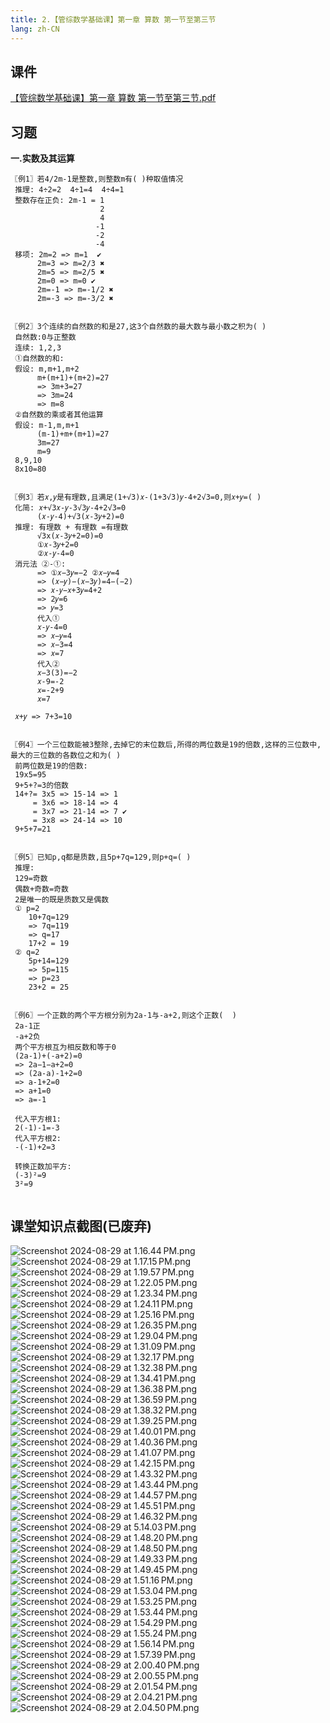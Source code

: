 ```yaml
---
title: 2.【管综数学基础课】第一章 算数 第一节至第三节
lang: zh-CN
---
```


## 课件
[【管综数学基础课】第一章 算数 第一节至第三节.pdf](..%2F..%2Fpublic%2Fmath%2F1.%E6%95%B0%E5%AD%A6-%E5%9F%BA%E7%A1%80%E7%9F%A5%E8%AF%86%2F2.%E3%80%90%E7%AE%A1%E7%BB%BC%E6%95%B0%E5%AD%A6%E5%9F%BA%E7%A1%80%E8%AF%BE%E3%80%91%E7%AC%AC%E4%B8%80%E7%AB%A0%20%E7%AE%97%E6%95%B0%20%E7%AC%AC%E4%B8%80%E8%8A%82%E8%87%B3%E7%AC%AC%E4%B8%89%E8%8A%82%2F%E3%80%90%E7%AE%A1%E7%BB%BC%E6%95%B0%E5%AD%A6%E5%9F%BA%E7%A1%80%E8%AF%BE%E3%80%91%E7%AC%AC%E4%B8%80%E7%AB%A0%20%E7%AE%97%E6%95%B0%20%E7%AC%AC%E4%B8%80%E8%8A%82%E8%87%B3%E7%AC%AC%E4%B8%89%E8%8A%82.pdf)

## 习题
**一.实数及其运算**
```
〖例1〗若4/2m-1是整数,则整数m有( )种取值情况
 推理: 4÷2=2  4÷1=4  4÷4=1
 整数存在正负: 2m-1 = 1  
                    2  
                    4 
                   -1 
                   -2 
                   -4
 移项: 2m=2 => m=1  ✔︎
      2m=3 => m=2/3 ✖︎
      2m=5 => m=2/5 ✖︎
      2m=0 => m=0 ✔︎
      2m=-1 => m=-1/2 ✖︎
      2m=-3 => m=-3/2 ✖︎


〖例2〗3个连续的自然数的和是27,这3个自然数的最大数与最小数之积为( )
 自然数:0与正整数
 连续: 1,2,3
 ①自然数的和:
 假设: m,m+1,m+2
      m+(m+1)+(m+2)=27
      => 3m+3=27
      => 3m=24
      => m=8
 ②自然数的乘或者其他运算
 假设: m-1,m,m+1
      (m-1)+m+(m+1)=27
      3m=27
      m=9
 8,9,10
 8x10=80
 
 
〖例3〗若𝑥,𝑦是有理数,且满足(1+√3)𝑥-(1+3√3)𝑦-4+2√3=0,则𝑥+𝑦=( )
 化简: 𝑥+√3𝑥-𝑦-3√3𝑦-4+2√3=0
      (𝑥-𝑦-4)+√3(𝑥-3𝑦+2)=0
 推理: 有理数 + 有理数 =有理数
      √3x(𝑥-3𝑦+2=0)=0
      ①𝑥-3𝑦+2=0
      ②𝑥-𝑦-4=0
 消元法 ②-①:
      => ①𝑥−3𝑦=−2 ②𝑥−𝑦=4
      => (𝑥−𝑦)−(𝑥−3𝑦)=4−(−2)
      => 𝑥-𝑦−𝑥+3𝑦=4+2
      => 2𝑦=6
      => 𝑦=3
      代入①
      𝑥-𝑦-4=0
      => 𝑥−𝑦=4
      => 𝑥−3=4
      => 𝑥=7
      代入②
      𝑥−3(3)=−2
      𝑥-9=-2
      𝑥=-2+9
      𝑥=7
      
 𝑥+𝑦 => 7+3=10
 
 
〖例4〗一个三位数能被3整除,去掉它的末位数后,所得的两位数是19的倍数,这样的三位数中,最大的三位数的各数位之和为( )
 前两位数是19的倍数:
 19x5=95
 9+5+?=3的倍数     
 14+?= 3x5 => 15-14 => 1
     = 3x6 => 18-14 => 4
     = 3x7 => 21-14 => 7 ✔︎
     = 3x8 => 24-14 => 10
 9+5+7=21


〖例5〗已知p,q都是质数,且5p+7q=129,则p+q=( ) 
 推理:
 129=奇数
 偶数+奇数=奇数
 2是唯一的既是质数又是偶数
 ① p=2
    10+7q=129
    => 7q=119
    => q=17
    17+2 = 19
 ② q=2
    5p+14=129
    => 5p=115
    => p=23
    23+2 = 25
    
     
〖例6〗一个正数的两个平方根分别为2a-1与-a+2,则这个正数(  )
 2a-1正
 -a+2负
 两个平方根互为相反数和等于0
 (2a-1)+(-a+2)=0
 => 2a−1−a+2=0
 => (2a-a)-1+2=0
 => a-1+2=0
 => a+1=0
 => a=-1
 
 代入平方根1:
 2(-1)-1=-3
 代入平方根2:
 -(-1)+2=3

 转换正数加平方:
 (-3)²=9
 3²=9
      

```

## 课堂知识点截图(已废弃)
![Screenshot 2024-08-29 at 1.16.44 PM.png](..%2F..%2Fpublic%2Fmath%2F1.%E6%95%B0%E5%AD%A6-%E5%9F%BA%E7%A1%80%E7%9F%A5%E8%AF%86%2F2.%E3%80%90%E7%AE%A1%E7%BB%BC%E6%95%B0%E5%AD%A6%E5%9F%BA%E7%A1%80%E8%AF%BE%E3%80%91%E7%AC%AC%E4%B8%80%E7%AB%A0%20%E7%AE%97%E6%95%B0%20%E7%AC%AC%E4%B8%80%E8%8A%82%E8%87%B3%E7%AC%AC%E4%B8%89%E8%8A%82%2FScreenshot%202024-08-29%20at%201.16.44%E2%80%AFPM.png)
![Screenshot 2024-08-29 at 1.17.15 PM.png](..%2F..%2Fpublic%2Fmath%2F1.%E6%95%B0%E5%AD%A6-%E5%9F%BA%E7%A1%80%E7%9F%A5%E8%AF%86%2F2.%E3%80%90%E7%AE%A1%E7%BB%BC%E6%95%B0%E5%AD%A6%E5%9F%BA%E7%A1%80%E8%AF%BE%E3%80%91%E7%AC%AC%E4%B8%80%E7%AB%A0%20%E7%AE%97%E6%95%B0%20%E7%AC%AC%E4%B8%80%E8%8A%82%E8%87%B3%E7%AC%AC%E4%B8%89%E8%8A%82%2FScreenshot%202024-08-29%20at%201.17.15%E2%80%AFPM.png)
![Screenshot 2024-08-29 at 1.19.57 PM.png](..%2F..%2Fpublic%2Fmath%2F1.%E6%95%B0%E5%AD%A6-%E5%9F%BA%E7%A1%80%E7%9F%A5%E8%AF%86%2F2.%E3%80%90%E7%AE%A1%E7%BB%BC%E6%95%B0%E5%AD%A6%E5%9F%BA%E7%A1%80%E8%AF%BE%E3%80%91%E7%AC%AC%E4%B8%80%E7%AB%A0%20%E7%AE%97%E6%95%B0%20%E7%AC%AC%E4%B8%80%E8%8A%82%E8%87%B3%E7%AC%AC%E4%B8%89%E8%8A%82%2FScreenshot%202024-08-29%20at%201.19.57%E2%80%AFPM.png)
![Screenshot 2024-08-29 at 1.22.05 PM.png](..%2F..%2Fpublic%2Fmath%2F1.%E6%95%B0%E5%AD%A6-%E5%9F%BA%E7%A1%80%E7%9F%A5%E8%AF%86%2F2.%E3%80%90%E7%AE%A1%E7%BB%BC%E6%95%B0%E5%AD%A6%E5%9F%BA%E7%A1%80%E8%AF%BE%E3%80%91%E7%AC%AC%E4%B8%80%E7%AB%A0%20%E7%AE%97%E6%95%B0%20%E7%AC%AC%E4%B8%80%E8%8A%82%E8%87%B3%E7%AC%AC%E4%B8%89%E8%8A%82%2FScreenshot%202024-08-29%20at%201.22.05%E2%80%AFPM.png)
![Screenshot 2024-08-29 at 1.23.34 PM.png](..%2F..%2Fpublic%2Fmath%2F1.%E6%95%B0%E5%AD%A6-%E5%9F%BA%E7%A1%80%E7%9F%A5%E8%AF%86%2F2.%E3%80%90%E7%AE%A1%E7%BB%BC%E6%95%B0%E5%AD%A6%E5%9F%BA%E7%A1%80%E8%AF%BE%E3%80%91%E7%AC%AC%E4%B8%80%E7%AB%A0%20%E7%AE%97%E6%95%B0%20%E7%AC%AC%E4%B8%80%E8%8A%82%E8%87%B3%E7%AC%AC%E4%B8%89%E8%8A%82%2FScreenshot%202024-08-29%20at%201.23.34%E2%80%AFPM.png)
![Screenshot 2024-08-29 at 1.24.11 PM.png](..%2F..%2Fpublic%2Fmath%2F1.%E6%95%B0%E5%AD%A6-%E5%9F%BA%E7%A1%80%E7%9F%A5%E8%AF%86%2F2.%E3%80%90%E7%AE%A1%E7%BB%BC%E6%95%B0%E5%AD%A6%E5%9F%BA%E7%A1%80%E8%AF%BE%E3%80%91%E7%AC%AC%E4%B8%80%E7%AB%A0%20%E7%AE%97%E6%95%B0%20%E7%AC%AC%E4%B8%80%E8%8A%82%E8%87%B3%E7%AC%AC%E4%B8%89%E8%8A%82%2FScreenshot%202024-08-29%20at%201.24.11%E2%80%AFPM.png)
![Screenshot 2024-08-29 at 1.25.16 PM.png](..%2F..%2Fpublic%2Fmath%2F1.%E6%95%B0%E5%AD%A6-%E5%9F%BA%E7%A1%80%E7%9F%A5%E8%AF%86%2F2.%E3%80%90%E7%AE%A1%E7%BB%BC%E6%95%B0%E5%AD%A6%E5%9F%BA%E7%A1%80%E8%AF%BE%E3%80%91%E7%AC%AC%E4%B8%80%E7%AB%A0%20%E7%AE%97%E6%95%B0%20%E7%AC%AC%E4%B8%80%E8%8A%82%E8%87%B3%E7%AC%AC%E4%B8%89%E8%8A%82%2FScreenshot%202024-08-29%20at%201.25.16%E2%80%AFPM.png)
![Screenshot 2024-08-29 at 1.26.35 PM.png](..%2F..%2Fpublic%2Fmath%2F1.%E6%95%B0%E5%AD%A6-%E5%9F%BA%E7%A1%80%E7%9F%A5%E8%AF%86%2F2.%E3%80%90%E7%AE%A1%E7%BB%BC%E6%95%B0%E5%AD%A6%E5%9F%BA%E7%A1%80%E8%AF%BE%E3%80%91%E7%AC%AC%E4%B8%80%E7%AB%A0%20%E7%AE%97%E6%95%B0%20%E7%AC%AC%E4%B8%80%E8%8A%82%E8%87%B3%E7%AC%AC%E4%B8%89%E8%8A%82%2FScreenshot%202024-08-29%20at%201.26.35%E2%80%AFPM.png)
![Screenshot 2024-08-29 at 1.29.04 PM.png](..%2F..%2Fpublic%2Fmath%2F1.%E6%95%B0%E5%AD%A6-%E5%9F%BA%E7%A1%80%E7%9F%A5%E8%AF%86%2F2.%E3%80%90%E7%AE%A1%E7%BB%BC%E6%95%B0%E5%AD%A6%E5%9F%BA%E7%A1%80%E8%AF%BE%E3%80%91%E7%AC%AC%E4%B8%80%E7%AB%A0%20%E7%AE%97%E6%95%B0%20%E7%AC%AC%E4%B8%80%E8%8A%82%E8%87%B3%E7%AC%AC%E4%B8%89%E8%8A%82%2FScreenshot%202024-08-29%20at%201.29.04%E2%80%AFPM.png)
![Screenshot 2024-08-29 at 1.31.09 PM.png](..%2F..%2Fpublic%2Fmath%2F1.%E6%95%B0%E5%AD%A6-%E5%9F%BA%E7%A1%80%E7%9F%A5%E8%AF%86%2F2.%E3%80%90%E7%AE%A1%E7%BB%BC%E6%95%B0%E5%AD%A6%E5%9F%BA%E7%A1%80%E8%AF%BE%E3%80%91%E7%AC%AC%E4%B8%80%E7%AB%A0%20%E7%AE%97%E6%95%B0%20%E7%AC%AC%E4%B8%80%E8%8A%82%E8%87%B3%E7%AC%AC%E4%B8%89%E8%8A%82%2FScreenshot%202024-08-29%20at%201.31.09%E2%80%AFPM.png)
![Screenshot 2024-08-29 at 1.32.17 PM.png](..%2F..%2Fpublic%2Fmath%2F1.%E6%95%B0%E5%AD%A6-%E5%9F%BA%E7%A1%80%E7%9F%A5%E8%AF%86%2F2.%E3%80%90%E7%AE%A1%E7%BB%BC%E6%95%B0%E5%AD%A6%E5%9F%BA%E7%A1%80%E8%AF%BE%E3%80%91%E7%AC%AC%E4%B8%80%E7%AB%A0%20%E7%AE%97%E6%95%B0%20%E7%AC%AC%E4%B8%80%E8%8A%82%E8%87%B3%E7%AC%AC%E4%B8%89%E8%8A%82%2FScreenshot%202024-08-29%20at%201.32.17%E2%80%AFPM.png)
![Screenshot 2024-08-29 at 1.32.38 PM.png](..%2F..%2Fpublic%2Fmath%2F1.%E6%95%B0%E5%AD%A6-%E5%9F%BA%E7%A1%80%E7%9F%A5%E8%AF%86%2F2.%E3%80%90%E7%AE%A1%E7%BB%BC%E6%95%B0%E5%AD%A6%E5%9F%BA%E7%A1%80%E8%AF%BE%E3%80%91%E7%AC%AC%E4%B8%80%E7%AB%A0%20%E7%AE%97%E6%95%B0%20%E7%AC%AC%E4%B8%80%E8%8A%82%E8%87%B3%E7%AC%AC%E4%B8%89%E8%8A%82%2FScreenshot%202024-08-29%20at%201.32.38%E2%80%AFPM.png)
![Screenshot 2024-08-29 at 1.34.41 PM.png](..%2F..%2Fpublic%2Fmath%2F1.%E6%95%B0%E5%AD%A6-%E5%9F%BA%E7%A1%80%E7%9F%A5%E8%AF%86%2F2.%E3%80%90%E7%AE%A1%E7%BB%BC%E6%95%B0%E5%AD%A6%E5%9F%BA%E7%A1%80%E8%AF%BE%E3%80%91%E7%AC%AC%E4%B8%80%E7%AB%A0%20%E7%AE%97%E6%95%B0%20%E7%AC%AC%E4%B8%80%E8%8A%82%E8%87%B3%E7%AC%AC%E4%B8%89%E8%8A%82%2FScreenshot%202024-08-29%20at%201.34.41%E2%80%AFPM.png)
![Screenshot 2024-08-29 at 1.36.38 PM.png](..%2F..%2Fpublic%2Fmath%2F1.%E6%95%B0%E5%AD%A6-%E5%9F%BA%E7%A1%80%E7%9F%A5%E8%AF%86%2F2.%E3%80%90%E7%AE%A1%E7%BB%BC%E6%95%B0%E5%AD%A6%E5%9F%BA%E7%A1%80%E8%AF%BE%E3%80%91%E7%AC%AC%E4%B8%80%E7%AB%A0%20%E7%AE%97%E6%95%B0%20%E7%AC%AC%E4%B8%80%E8%8A%82%E8%87%B3%E7%AC%AC%E4%B8%89%E8%8A%82%2FScreenshot%202024-08-29%20at%201.36.38%E2%80%AFPM.png)
![Screenshot 2024-08-29 at 1.36.59 PM.png](..%2F..%2Fpublic%2Fmath%2F1.%E6%95%B0%E5%AD%A6-%E5%9F%BA%E7%A1%80%E7%9F%A5%E8%AF%86%2F2.%E3%80%90%E7%AE%A1%E7%BB%BC%E6%95%B0%E5%AD%A6%E5%9F%BA%E7%A1%80%E8%AF%BE%E3%80%91%E7%AC%AC%E4%B8%80%E7%AB%A0%20%E7%AE%97%E6%95%B0%20%E7%AC%AC%E4%B8%80%E8%8A%82%E8%87%B3%E7%AC%AC%E4%B8%89%E8%8A%82%2FScreenshot%202024-08-29%20at%201.36.59%E2%80%AFPM.png)
![Screenshot 2024-08-29 at 1.38.32 PM.png](..%2F..%2Fpublic%2Fmath%2F1.%E6%95%B0%E5%AD%A6-%E5%9F%BA%E7%A1%80%E7%9F%A5%E8%AF%86%2F2.%E3%80%90%E7%AE%A1%E7%BB%BC%E6%95%B0%E5%AD%A6%E5%9F%BA%E7%A1%80%E8%AF%BE%E3%80%91%E7%AC%AC%E4%B8%80%E7%AB%A0%20%E7%AE%97%E6%95%B0%20%E7%AC%AC%E4%B8%80%E8%8A%82%E8%87%B3%E7%AC%AC%E4%B8%89%E8%8A%82%2FScreenshot%202024-08-29%20at%201.38.32%E2%80%AFPM.png)
![Screenshot 2024-08-29 at 1.39.25 PM.png](..%2F..%2Fpublic%2Fmath%2F1.%E6%95%B0%E5%AD%A6-%E5%9F%BA%E7%A1%80%E7%9F%A5%E8%AF%86%2F2.%E3%80%90%E7%AE%A1%E7%BB%BC%E6%95%B0%E5%AD%A6%E5%9F%BA%E7%A1%80%E8%AF%BE%E3%80%91%E7%AC%AC%E4%B8%80%E7%AB%A0%20%E7%AE%97%E6%95%B0%20%E7%AC%AC%E4%B8%80%E8%8A%82%E8%87%B3%E7%AC%AC%E4%B8%89%E8%8A%82%2FScreenshot%202024-08-29%20at%201.39.25%E2%80%AFPM.png)
![Screenshot 2024-08-29 at 1.40.01 PM.png](..%2F..%2Fpublic%2Fmath%2F1.%E6%95%B0%E5%AD%A6-%E5%9F%BA%E7%A1%80%E7%9F%A5%E8%AF%86%2F2.%E3%80%90%E7%AE%A1%E7%BB%BC%E6%95%B0%E5%AD%A6%E5%9F%BA%E7%A1%80%E8%AF%BE%E3%80%91%E7%AC%AC%E4%B8%80%E7%AB%A0%20%E7%AE%97%E6%95%B0%20%E7%AC%AC%E4%B8%80%E8%8A%82%E8%87%B3%E7%AC%AC%E4%B8%89%E8%8A%82%2FScreenshot%202024-08-29%20at%201.40.01%E2%80%AFPM.png)
![Screenshot 2024-08-29 at 1.40.36 PM.png](..%2F..%2Fpublic%2Fmath%2F1.%E6%95%B0%E5%AD%A6-%E5%9F%BA%E7%A1%80%E7%9F%A5%E8%AF%86%2F2.%E3%80%90%E7%AE%A1%E7%BB%BC%E6%95%B0%E5%AD%A6%E5%9F%BA%E7%A1%80%E8%AF%BE%E3%80%91%E7%AC%AC%E4%B8%80%E7%AB%A0%20%E7%AE%97%E6%95%B0%20%E7%AC%AC%E4%B8%80%E8%8A%82%E8%87%B3%E7%AC%AC%E4%B8%89%E8%8A%82%2FScreenshot%202024-08-29%20at%201.40.36%E2%80%AFPM.png)
![Screenshot 2024-08-29 at 1.41.07 PM.png](..%2F..%2Fpublic%2Fmath%2F1.%E6%95%B0%E5%AD%A6-%E5%9F%BA%E7%A1%80%E7%9F%A5%E8%AF%86%2F2.%E3%80%90%E7%AE%A1%E7%BB%BC%E6%95%B0%E5%AD%A6%E5%9F%BA%E7%A1%80%E8%AF%BE%E3%80%91%E7%AC%AC%E4%B8%80%E7%AB%A0%20%E7%AE%97%E6%95%B0%20%E7%AC%AC%E4%B8%80%E8%8A%82%E8%87%B3%E7%AC%AC%E4%B8%89%E8%8A%82%2FScreenshot%202024-08-29%20at%201.41.07%E2%80%AFPM.png)
![Screenshot 2024-08-29 at 1.42.15 PM.png](..%2F..%2Fpublic%2Fmath%2F1.%E6%95%B0%E5%AD%A6-%E5%9F%BA%E7%A1%80%E7%9F%A5%E8%AF%86%2F2.%E3%80%90%E7%AE%A1%E7%BB%BC%E6%95%B0%E5%AD%A6%E5%9F%BA%E7%A1%80%E8%AF%BE%E3%80%91%E7%AC%AC%E4%B8%80%E7%AB%A0%20%E7%AE%97%E6%95%B0%20%E7%AC%AC%E4%B8%80%E8%8A%82%E8%87%B3%E7%AC%AC%E4%B8%89%E8%8A%82%2FScreenshot%202024-08-29%20at%201.42.15%E2%80%AFPM.png)
![Screenshot 2024-08-29 at 1.43.32 PM.png](..%2F..%2Fpublic%2Fmath%2F1.%E6%95%B0%E5%AD%A6-%E5%9F%BA%E7%A1%80%E7%9F%A5%E8%AF%86%2F2.%E3%80%90%E7%AE%A1%E7%BB%BC%E6%95%B0%E5%AD%A6%E5%9F%BA%E7%A1%80%E8%AF%BE%E3%80%91%E7%AC%AC%E4%B8%80%E7%AB%A0%20%E7%AE%97%E6%95%B0%20%E7%AC%AC%E4%B8%80%E8%8A%82%E8%87%B3%E7%AC%AC%E4%B8%89%E8%8A%82%2FScreenshot%202024-08-29%20at%201.43.32%E2%80%AFPM.png)
![Screenshot 2024-08-29 at 1.43.44 PM.png](..%2F..%2Fpublic%2Fmath%2F1.%E6%95%B0%E5%AD%A6-%E5%9F%BA%E7%A1%80%E7%9F%A5%E8%AF%86%2F2.%E3%80%90%E7%AE%A1%E7%BB%BC%E6%95%B0%E5%AD%A6%E5%9F%BA%E7%A1%80%E8%AF%BE%E3%80%91%E7%AC%AC%E4%B8%80%E7%AB%A0%20%E7%AE%97%E6%95%B0%20%E7%AC%AC%E4%B8%80%E8%8A%82%E8%87%B3%E7%AC%AC%E4%B8%89%E8%8A%82%2FScreenshot%202024-08-29%20at%201.43.44%E2%80%AFPM.png)
![Screenshot 2024-08-29 at 1.44.57 PM.png](..%2F..%2Fpublic%2Fmath%2F1.%E6%95%B0%E5%AD%A6-%E5%9F%BA%E7%A1%80%E7%9F%A5%E8%AF%86%2F2.%E3%80%90%E7%AE%A1%E7%BB%BC%E6%95%B0%E5%AD%A6%E5%9F%BA%E7%A1%80%E8%AF%BE%E3%80%91%E7%AC%AC%E4%B8%80%E7%AB%A0%20%E7%AE%97%E6%95%B0%20%E7%AC%AC%E4%B8%80%E8%8A%82%E8%87%B3%E7%AC%AC%E4%B8%89%E8%8A%82%2FScreenshot%202024-08-29%20at%201.44.57%E2%80%AFPM.png)
![Screenshot 2024-08-29 at 1.45.51 PM.png](..%2F..%2Fpublic%2Fmath%2F1.%E6%95%B0%E5%AD%A6-%E5%9F%BA%E7%A1%80%E7%9F%A5%E8%AF%86%2F2.%E3%80%90%E7%AE%A1%E7%BB%BC%E6%95%B0%E5%AD%A6%E5%9F%BA%E7%A1%80%E8%AF%BE%E3%80%91%E7%AC%AC%E4%B8%80%E7%AB%A0%20%E7%AE%97%E6%95%B0%20%E7%AC%AC%E4%B8%80%E8%8A%82%E8%87%B3%E7%AC%AC%E4%B8%89%E8%8A%82%2FScreenshot%202024-08-29%20at%201.45.51%E2%80%AFPM.png)
![Screenshot 2024-08-29 at 1.46.32 PM.png](..%2F..%2Fpublic%2Fmath%2F1.%E6%95%B0%E5%AD%A6-%E5%9F%BA%E7%A1%80%E7%9F%A5%E8%AF%86%2F2.%E3%80%90%E7%AE%A1%E7%BB%BC%E6%95%B0%E5%AD%A6%E5%9F%BA%E7%A1%80%E8%AF%BE%E3%80%91%E7%AC%AC%E4%B8%80%E7%AB%A0%20%E7%AE%97%E6%95%B0%20%E7%AC%AC%E4%B8%80%E8%8A%82%E8%87%B3%E7%AC%AC%E4%B8%89%E8%8A%82%2FScreenshot%202024-08-29%20at%201.46.32%E2%80%AFPM.png)
![Screenshot 2024-08-29 at 5.14.03 PM.png](..%2F..%2Fpublic%2Fmath%2F1.%E6%95%B0%E5%AD%A6-%E5%9F%BA%E7%A1%80%E7%9F%A5%E8%AF%86%2F2.%E3%80%90%E7%AE%A1%E7%BB%BC%E6%95%B0%E5%AD%A6%E5%9F%BA%E7%A1%80%E8%AF%BE%E3%80%91%E7%AC%AC%E4%B8%80%E7%AB%A0%20%E7%AE%97%E6%95%B0%20%E7%AC%AC%E4%B8%80%E8%8A%82%E8%87%B3%E7%AC%AC%E4%B8%89%E8%8A%82%2FScreenshot%202024-08-29%20at%205.14.03%E2%80%AFPM.png)
![Screenshot 2024-08-29 at 1.48.20 PM.png](..%2F..%2Fpublic%2Fmath%2F1.%E6%95%B0%E5%AD%A6-%E5%9F%BA%E7%A1%80%E7%9F%A5%E8%AF%86%2F2.%E3%80%90%E7%AE%A1%E7%BB%BC%E6%95%B0%E5%AD%A6%E5%9F%BA%E7%A1%80%E8%AF%BE%E3%80%91%E7%AC%AC%E4%B8%80%E7%AB%A0%20%E7%AE%97%E6%95%B0%20%E7%AC%AC%E4%B8%80%E8%8A%82%E8%87%B3%E7%AC%AC%E4%B8%89%E8%8A%82%2FScreenshot%202024-08-29%20at%201.48.20%E2%80%AFPM.png)
![Screenshot 2024-08-29 at 1.48.50 PM.png](..%2F..%2Fpublic%2Fmath%2F1.%E6%95%B0%E5%AD%A6-%E5%9F%BA%E7%A1%80%E7%9F%A5%E8%AF%86%2F2.%E3%80%90%E7%AE%A1%E7%BB%BC%E6%95%B0%E5%AD%A6%E5%9F%BA%E7%A1%80%E8%AF%BE%E3%80%91%E7%AC%AC%E4%B8%80%E7%AB%A0%20%E7%AE%97%E6%95%B0%20%E7%AC%AC%E4%B8%80%E8%8A%82%E8%87%B3%E7%AC%AC%E4%B8%89%E8%8A%82%2FScreenshot%202024-08-29%20at%201.48.50%E2%80%AFPM.png)
![Screenshot 2024-08-29 at 1.49.33 PM.png](..%2F..%2Fpublic%2Fmath%2F1.%E6%95%B0%E5%AD%A6-%E5%9F%BA%E7%A1%80%E7%9F%A5%E8%AF%86%2F2.%E3%80%90%E7%AE%A1%E7%BB%BC%E6%95%B0%E5%AD%A6%E5%9F%BA%E7%A1%80%E8%AF%BE%E3%80%91%E7%AC%AC%E4%B8%80%E7%AB%A0%20%E7%AE%97%E6%95%B0%20%E7%AC%AC%E4%B8%80%E8%8A%82%E8%87%B3%E7%AC%AC%E4%B8%89%E8%8A%82%2FScreenshot%202024-08-29%20at%201.49.33%E2%80%AFPM.png)
![Screenshot 2024-08-29 at 1.49.45 PM.png](..%2F..%2Fpublic%2Fmath%2F1.%E6%95%B0%E5%AD%A6-%E5%9F%BA%E7%A1%80%E7%9F%A5%E8%AF%86%2F2.%E3%80%90%E7%AE%A1%E7%BB%BC%E6%95%B0%E5%AD%A6%E5%9F%BA%E7%A1%80%E8%AF%BE%E3%80%91%E7%AC%AC%E4%B8%80%E7%AB%A0%20%E7%AE%97%E6%95%B0%20%E7%AC%AC%E4%B8%80%E8%8A%82%E8%87%B3%E7%AC%AC%E4%B8%89%E8%8A%82%2FScreenshot%202024-08-29%20at%201.49.45%E2%80%AFPM.png)
![Screenshot 2024-08-29 at 1.51.16 PM.png](..%2F..%2Fpublic%2Fmath%2F1.%E6%95%B0%E5%AD%A6-%E5%9F%BA%E7%A1%80%E7%9F%A5%E8%AF%86%2F2.%E3%80%90%E7%AE%A1%E7%BB%BC%E6%95%B0%E5%AD%A6%E5%9F%BA%E7%A1%80%E8%AF%BE%E3%80%91%E7%AC%AC%E4%B8%80%E7%AB%A0%20%E7%AE%97%E6%95%B0%20%E7%AC%AC%E4%B8%80%E8%8A%82%E8%87%B3%E7%AC%AC%E4%B8%89%E8%8A%82%2FScreenshot%202024-08-29%20at%201.51.16%E2%80%AFPM.png)
![Screenshot 2024-08-29 at 1.53.04 PM.png](..%2F..%2Fpublic%2Fmath%2F1.%E6%95%B0%E5%AD%A6-%E5%9F%BA%E7%A1%80%E7%9F%A5%E8%AF%86%2F2.%E3%80%90%E7%AE%A1%E7%BB%BC%E6%95%B0%E5%AD%A6%E5%9F%BA%E7%A1%80%E8%AF%BE%E3%80%91%E7%AC%AC%E4%B8%80%E7%AB%A0%20%E7%AE%97%E6%95%B0%20%E7%AC%AC%E4%B8%80%E8%8A%82%E8%87%B3%E7%AC%AC%E4%B8%89%E8%8A%82%2FScreenshot%202024-08-29%20at%201.53.04%E2%80%AFPM.png)
![Screenshot 2024-08-29 at 1.53.25 PM.png](..%2F..%2Fpublic%2Fmath%2F1.%E6%95%B0%E5%AD%A6-%E5%9F%BA%E7%A1%80%E7%9F%A5%E8%AF%86%2F2.%E3%80%90%E7%AE%A1%E7%BB%BC%E6%95%B0%E5%AD%A6%E5%9F%BA%E7%A1%80%E8%AF%BE%E3%80%91%E7%AC%AC%E4%B8%80%E7%AB%A0%20%E7%AE%97%E6%95%B0%20%E7%AC%AC%E4%B8%80%E8%8A%82%E8%87%B3%E7%AC%AC%E4%B8%89%E8%8A%82%2FScreenshot%202024-08-29%20at%201.53.25%E2%80%AFPM.png)
![Screenshot 2024-08-29 at 1.53.44 PM.png](..%2F..%2Fpublic%2Fmath%2F1.%E6%95%B0%E5%AD%A6-%E5%9F%BA%E7%A1%80%E7%9F%A5%E8%AF%86%2F2.%E3%80%90%E7%AE%A1%E7%BB%BC%E6%95%B0%E5%AD%A6%E5%9F%BA%E7%A1%80%E8%AF%BE%E3%80%91%E7%AC%AC%E4%B8%80%E7%AB%A0%20%E7%AE%97%E6%95%B0%20%E7%AC%AC%E4%B8%80%E8%8A%82%E8%87%B3%E7%AC%AC%E4%B8%89%E8%8A%82%2FScreenshot%202024-08-29%20at%201.53.44%E2%80%AFPM.png)
![Screenshot 2024-08-29 at 1.54.29 PM.png](..%2F..%2Fpublic%2Fmath%2F1.%E6%95%B0%E5%AD%A6-%E5%9F%BA%E7%A1%80%E7%9F%A5%E8%AF%86%2F2.%E3%80%90%E7%AE%A1%E7%BB%BC%E6%95%B0%E5%AD%A6%E5%9F%BA%E7%A1%80%E8%AF%BE%E3%80%91%E7%AC%AC%E4%B8%80%E7%AB%A0%20%E7%AE%97%E6%95%B0%20%E7%AC%AC%E4%B8%80%E8%8A%82%E8%87%B3%E7%AC%AC%E4%B8%89%E8%8A%82%2FScreenshot%202024-08-29%20at%201.54.29%E2%80%AFPM.png)
![Screenshot 2024-08-29 at 1.55.24 PM.png](..%2F..%2Fpublic%2Fmath%2F1.%E6%95%B0%E5%AD%A6-%E5%9F%BA%E7%A1%80%E7%9F%A5%E8%AF%86%2F2.%E3%80%90%E7%AE%A1%E7%BB%BC%E6%95%B0%E5%AD%A6%E5%9F%BA%E7%A1%80%E8%AF%BE%E3%80%91%E7%AC%AC%E4%B8%80%E7%AB%A0%20%E7%AE%97%E6%95%B0%20%E7%AC%AC%E4%B8%80%E8%8A%82%E8%87%B3%E7%AC%AC%E4%B8%89%E8%8A%82%2FScreenshot%202024-08-29%20at%201.55.24%E2%80%AFPM.png)
![Screenshot 2024-08-29 at 1.56.14 PM.png](..%2F..%2Fpublic%2Fmath%2F1.%E6%95%B0%E5%AD%A6-%E5%9F%BA%E7%A1%80%E7%9F%A5%E8%AF%86%2F2.%E3%80%90%E7%AE%A1%E7%BB%BC%E6%95%B0%E5%AD%A6%E5%9F%BA%E7%A1%80%E8%AF%BE%E3%80%91%E7%AC%AC%E4%B8%80%E7%AB%A0%20%E7%AE%97%E6%95%B0%20%E7%AC%AC%E4%B8%80%E8%8A%82%E8%87%B3%E7%AC%AC%E4%B8%89%E8%8A%82%2FScreenshot%202024-08-29%20at%201.56.14%E2%80%AFPM.png)
![Screenshot 2024-08-29 at 1.57.39 PM.png](..%2F..%2Fpublic%2Fmath%2F1.%E6%95%B0%E5%AD%A6-%E5%9F%BA%E7%A1%80%E7%9F%A5%E8%AF%86%2F2.%E3%80%90%E7%AE%A1%E7%BB%BC%E6%95%B0%E5%AD%A6%E5%9F%BA%E7%A1%80%E8%AF%BE%E3%80%91%E7%AC%AC%E4%B8%80%E7%AB%A0%20%E7%AE%97%E6%95%B0%20%E7%AC%AC%E4%B8%80%E8%8A%82%E8%87%B3%E7%AC%AC%E4%B8%89%E8%8A%82%2FScreenshot%202024-08-29%20at%201.57.39%E2%80%AFPM.png)
![Screenshot 2024-08-29 at 2.00.40 PM.png](..%2F..%2Fpublic%2Fmath%2F1.%E6%95%B0%E5%AD%A6-%E5%9F%BA%E7%A1%80%E7%9F%A5%E8%AF%86%2F2.%E3%80%90%E7%AE%A1%E7%BB%BC%E6%95%B0%E5%AD%A6%E5%9F%BA%E7%A1%80%E8%AF%BE%E3%80%91%E7%AC%AC%E4%B8%80%E7%AB%A0%20%E7%AE%97%E6%95%B0%20%E7%AC%AC%E4%B8%80%E8%8A%82%E8%87%B3%E7%AC%AC%E4%B8%89%E8%8A%82%2FScreenshot%202024-08-29%20at%202.00.40%E2%80%AFPM.png)
![Screenshot 2024-08-29 at 2.00.55 PM.png](..%2F..%2Fpublic%2Fmath%2F1.%E6%95%B0%E5%AD%A6-%E5%9F%BA%E7%A1%80%E7%9F%A5%E8%AF%86%2F2.%E3%80%90%E7%AE%A1%E7%BB%BC%E6%95%B0%E5%AD%A6%E5%9F%BA%E7%A1%80%E8%AF%BE%E3%80%91%E7%AC%AC%E4%B8%80%E7%AB%A0%20%E7%AE%97%E6%95%B0%20%E7%AC%AC%E4%B8%80%E8%8A%82%E8%87%B3%E7%AC%AC%E4%B8%89%E8%8A%82%2FScreenshot%202024-08-29%20at%202.00.55%E2%80%AFPM.png)
![Screenshot 2024-08-29 at 2.01.54 PM.png](..%2F..%2Fpublic%2Fmath%2F1.%E6%95%B0%E5%AD%A6-%E5%9F%BA%E7%A1%80%E7%9F%A5%E8%AF%86%2F2.%E3%80%90%E7%AE%A1%E7%BB%BC%E6%95%B0%E5%AD%A6%E5%9F%BA%E7%A1%80%E8%AF%BE%E3%80%91%E7%AC%AC%E4%B8%80%E7%AB%A0%20%E7%AE%97%E6%95%B0%20%E7%AC%AC%E4%B8%80%E8%8A%82%E8%87%B3%E7%AC%AC%E4%B8%89%E8%8A%82%2FScreenshot%202024-08-29%20at%202.01.54%E2%80%AFPM.png)
![Screenshot 2024-08-29 at 2.04.21 PM.png](..%2F..%2Fpublic%2Fmath%2F1.%E6%95%B0%E5%AD%A6-%E5%9F%BA%E7%A1%80%E7%9F%A5%E8%AF%86%2F2.%E3%80%90%E7%AE%A1%E7%BB%BC%E6%95%B0%E5%AD%A6%E5%9F%BA%E7%A1%80%E8%AF%BE%E3%80%91%E7%AC%AC%E4%B8%80%E7%AB%A0%20%E7%AE%97%E6%95%B0%20%E7%AC%AC%E4%B8%80%E8%8A%82%E8%87%B3%E7%AC%AC%E4%B8%89%E8%8A%82%2FScreenshot%202024-08-29%20at%202.04.21%E2%80%AFPM.png)
![Screenshot 2024-08-29 at 2.04.50 PM.png](..%2F..%2Fpublic%2Fmath%2F1.%E6%95%B0%E5%AD%A6-%E5%9F%BA%E7%A1%80%E7%9F%A5%E8%AF%86%2F2.%E3%80%90%E7%AE%A1%E7%BB%BC%E6%95%B0%E5%AD%A6%E5%9F%BA%E7%A1%80%E8%AF%BE%E3%80%91%E7%AC%AC%E4%B8%80%E7%AB%A0%20%E7%AE%97%E6%95%B0%20%E7%AC%AC%E4%B8%80%E8%8A%82%E8%87%B3%E7%AC%AC%E4%B8%89%E8%8A%82%2FScreenshot%202024-08-29%20at%202.04.50%E2%80%AFPM.png)
